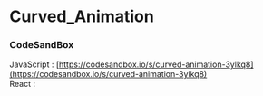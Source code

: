 # Curved_Animation

### CodeSandBox

JavaScript : [https://codesandbox.io/s/curved-animation-3ylkq8](https://codesandbox.io/s/curved-animation-3ylkq8) \
React : []()
